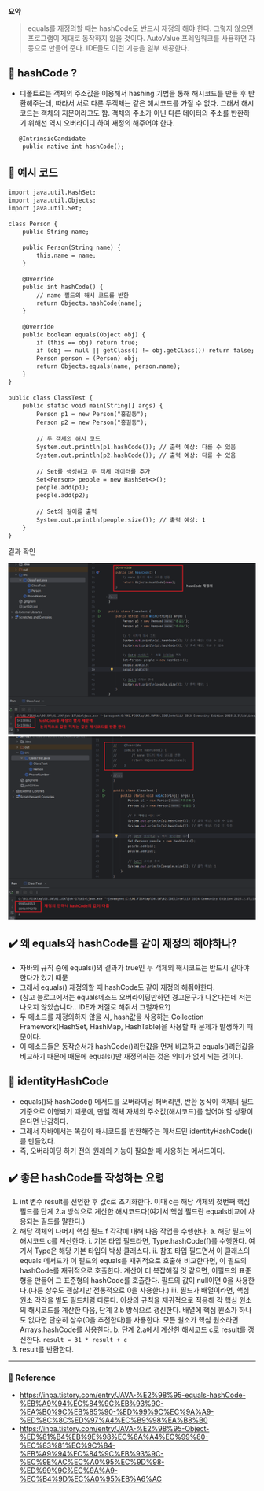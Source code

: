 **요약** <br>
> equals를 재정의할 때는 hashCode도 반드시 재정의 해야 한다. 그렇지 않으면 프로그램이 제대로 동작하지 않을 것이다. AutoValue 프레임워크를 사용하면 자동으로 만들어 준다. IDE들도 이런 기능을 일부 제공한다.



## 🔎 hashCode ?
- 디폴트로는 객체의 주소값을 이용해서 hashing 기법을 통해 해시코드를 만들 후 반환해주는데, 따라서 서로 다른 두객체는 같은 해시코드를 가질 수 없다. 그래서 해시코드는 객체의 지문이라고도 함. 객체의 주소가 아닌 다른 데이터의 주소를 반환하기 위해선 역시 오버라이디 하여 재정의 해주어야 한다. 

```
   @IntrinsicCandidate
    public native int hashCode();
```

## 🔎 예시 코드
```
import java.util.HashSet;
import java.util.Objects;
import java.util.Set;

class Person {
    public String name;

    public Person(String name) {
        this.name = name;
    }

    @Override
    public int hashCode() {
        // name 필드의 해시 코드를 반환
        return Objects.hashCode(name);
    }

    @Override
    public boolean equals(Object obj) {
        if (this == obj) return true;
        if (obj == null || getClass() != obj.getClass()) return false;
        Person person = (Person) obj;
        return Objects.equals(name, person.name);
    }
}

public class ClassTest {
    public static void main(String[] args) {
        Person p1 = new Person("홍길동");
        Person p2 = new Person("홍길동");

        // 두 객체의 해시 코드
        System.out.println(p1.hashCode()); // 출력 예상: 다를 수 있음
        System.out.println(p2.hashCode()); // 출력 예상: 다를 수 있음

        // Set를 생성하고 두 객체 데이터를 추가
        Set<Person> people = new HashSet<>();
        people.add(p1);
        people.add(p2);

        // Set의 길이를 출력
        System.out.println(people.size()); // 출력 예상: 1
    }
}

```
결과 확인

<div align='center'>
    <img src="../img/item11-1.png" width="550px">
</div>
<div align='center'>
    <img src="../img/item11-2.png" width="550px">
</div>

## ✔️ 왜 equals와 hashCode를 같이 재정의 해야하나?
- 자바의 규칙 중에 equals()의 결과가 true인 두 객체의 해시코드는 반드시 같아야 한다가 있기 때문
- 그래서 equals() 재정의할 때 hashCode도 같이 재정의 해줘야한다.
- (참고 블로그에서는 equals메소드 오버라이딩만하면 경고문구가 나온다는데 저는 나오지 않았습니다.. IDE가 저절로 해줘서 그럴까요?)
- 두 메소드를 재정의하지 않을 시, hash값을 사용하는 Collection Framework(HashSet, HashMap, HashTable)을 사용할 때 문제가 발생하기 때문이다.
- 이 메소드들은 동작순서가 hashCode()리턴값을 먼저 비교하고 equals()리턴값을 비교하기 때문에 때문에 equals()만 재정의하는 것은 의미가 없게 되는 것이다. 

## 🔎 identityHashCode
- equals()와 hashCode() 메서드를 오버라이딩 해버리면, 반환 동작이 객체의 필드 기준으로 이행되기 때문에, 만일 객체 자체의 주소값(해시코드)를 얻어야 할 상황이 온다면 난감하다. 
- 그래서 자바에서는 똑같이 해시코드를 반환해주는 매서드인 identityHashCode()를 만들었다.
- 즉, 오버라이딩 하기 전의 원래의 기능이 필요할 때 사용하는 메서드이다.


## ✔️ 좋은 hashCode를 작성하는 요령
1. int 변수 result를 선언한 후 값c로 초기화한다. 이때 c는 해당 객체의 첫번째 핵심 필드를 단계 2.a 방식으로 계산한 해시코드다(여기서 핵심 필드란 equals비교에 사용되는 필드를 말한다.)
2. 해당 객체의 나머지 핵심 필드 f 각각에 대해 다음 작업을 수행한다.
    a. 해당 필드의 해시코드 c를 계산한다.
        i. 기본 타입 필드라면, Type.hashCode(f)를 수행한다. 여기서 Type은 해당 기본 타입의 박싱 클래스다.
        ii. 참조 타입 필드면서 이 클래스의 equals 메서드가 이 필드의 equals를 재귀적으로 호출해 비교한다면, 이 필드의 hashCode를 재귀적으로 호출한다. 계산이 더 복잡해질 것 같으면, 이필드의 표준형을 만들어 그 표준형의 hashCode를 호출한다. 필드의 값이 null이면 0을 사용한다.(다른 상수도 괜찮지만 전통적으로 0을 사용한다.)
        iii. 필드가 배열이라면, 핵심 원소 각각을 별도 필드처럼 다룬다. 이상의 규칙을 재귀적으로 적용해 각 핵심 원소의 해시코드를 계산한 다음, 단계 2.b 방식으로 갱신한다. 배열에 핵심 원소가 하나도 없다면 단순히 상수(0을 추천한다)를 사용한다. 모든 원소가 핵심 원소라면 Arrays.hashCode를 사용한다.
    b. 단계 2.a에서 계산한 해시코드 c로 result를 갱신한다. `result = 31 * result + c`
3. result를 반환한다.





--- 
### 📌 Reference
- https://inpa.tistory.com/entry/JAVA-%E2%98%95-equals-hashCode-%EB%A9%94%EC%84%9C%EB%93%9C-%EA%B0%9C%EB%85%90-%ED%99%9C%EC%9A%A9-%ED%8C%8C%ED%97%A4%EC%B9%98%EA%B8%B0
- https://inpa.tistory.com/entry/JAVA-%E2%98%95-Object-%ED%81%B4%EB%9E%98%EC%8A%A4%EC%99%80-%EC%83%81%EC%9C%84-%EB%A9%94%EC%84%9C%EB%93%9C-%EC%9E%AC%EC%A0%95%EC%9D%98-%ED%99%9C%EC%9A%A9-%EC%B4%9D%EC%A0%95%EB%A6%AC